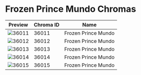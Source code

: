 # Frozen Prince Mundo Chromas

| Preview | Chroma ID | Name |
|---------|-----------|------|
| ![36011](https://raw.communitydragon.org/latest/plugins/rcp-be-lol-game-data/global/default/v1/champion-chroma-images/36/36011.png) | 36011 | Frozen Prince Mundo |
| ![36012](https://raw.communitydragon.org/latest/plugins/rcp-be-lol-game-data/global/default/v1/champion-chroma-images/36/36012.png) | 36012 | Frozen Prince Mundo |
| ![36013](https://raw.communitydragon.org/latest/plugins/rcp-be-lol-game-data/global/default/v1/champion-chroma-images/36/36013.png) | 36013 | Frozen Prince Mundo |
| ![36014](https://raw.communitydragon.org/latest/plugins/rcp-be-lol-game-data/global/default/v1/champion-chroma-images/36/36014.png) | 36014 | Frozen Prince Mundo |
| ![36015](https://raw.communitydragon.org/latest/plugins/rcp-be-lol-game-data/global/default/v1/champion-chroma-images/36/36015.png) | 36015 | Frozen Prince Mundo |